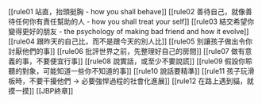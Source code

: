 

[[rule01 站直，抬頭挺胸 - how you shall behave]]
[[rule02 善待自己，就像善待任何你有責任幫助的人 - how you shall treat your self]]
[[rule03  結交希望你變得更好的朋友 - the psychology of making bad friend and how it evolve]]
[[rule04 跟昨天的自己比，而不是跟今天的別人比]]
[[rule05 別讓孩子做出令你討厭他們的事]]
[[rule06 批評世界之前，先整理好自己的房間]]
[[rule07 做有意義的事，不要便宜行事]]
[[rule08  說實話，或至少不要說謊]]
[[rule09  假設你聆聽的對象，可能知道一些你不知道的事]]
[[rule10 說話要精準]]
[[rule11 孩子玩滑板時，不要干擾他們 -> 必要強悍過程的社會化進展]]
[[rule12 在路上遇到貓，就摸一摸]]
[[JBP終章]]